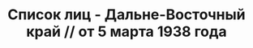 ---
title: Список лиц - Дальне-Восточный край // от 5 марта 1938 года
description: РГАСПИ, ф.17, т.7, оп.171, дело 415, лист 39
images:
- /disk/pictures/v07/17-171-415-032.jpg
- /disk/pictures/v07/17-171-415-033.jpg
- /disk/pictures/v07/17-171-415-034.jpg
- /disk/pictures/v07/17-171-415-035.jpg
- /disk/pictures/v07/17-171-415-036.jpg
- /disk/pictures/v07/17-171-415-037.jpg
---